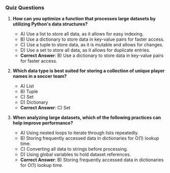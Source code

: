 ### Quiz Questions ###

1. **How can you optimize a function that processes large datasets by utilizing Python's data structures?**  
   - A) Use a list to store all data, as it allows for easy indexing.  
   - B) Use a dictionary to store data in key-value pairs for faster access.  
   - C) Use a tuple to store data, as it is mutable and allows for changes.  
   - D) Use a set to store all data, as it allows for duplicate entries.  
   - **Correct Answer**: B) Use a dictionary to store data in key-value pairs for faster access.

2. **Which data type is best suited for storing a collection of unique player names in a soccer team?**  
   - A) List  
   - B) Tuple  
   - C) Set  
   - D) Dictionary  
   - **Correct Answer**: C) Set

3. **When analyzing large datasets, which of the following practices can help improve performance?**  
   - A) Using nested loops to iterate through lists repeatedly.  
   - B) Storing frequently accessed data in dictionaries for O(1) lookup time.  
   - C) Converting all data to strings before processing.  
   - D) Using global variables to hold dataset references.  
   - **Correct Answer**: B) Storing frequently accessed data in dictionaries for O(1) lookup time.